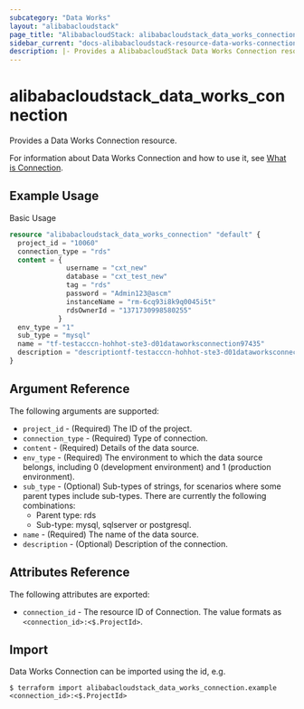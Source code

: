 ```yaml
---
subcategory: "Data Works"
layout: "alibabacloudstack"
page_title: "AlibabacloudStack: alibabacloudstack_data_works_connection"
sidebar_current: "docs-alibabacloudstack-resource-data-works-connection"
description: |- Provides a AlibabacloudStack Data Works Connection resource.
---
```


# alibabacloudstack\_data\_works\_connection

Provides a Data Works Connection resource.

For information about Data Works Connection and how to use it,
see [What is Connection](https://help.aliyun.com/apsara/enterprise/v_3_14_0_20210519/dide/enterprise-ascm-developer-guide/CreateConnection-1-2.html?spm=a2c4g.14484438.10001.560).

## Example Usage

Basic Usage

```terraform
resource "alibabacloudstack_data_works_connection" "default" {
  project_id = "10060"
  connection_type = "rds"
  content = {
              username = "cxt_new"
              database = "cxt_test_new"
              tag = "rds"
              password = "Admin123@ascm"
              instanceName = "rm-6cq93i8k9q0045i5t"
              rdsOwnerId = "1371730998580255"
            }
  env_type = "1"
  sub_type = "mysql"
  name = "tf-testacccn-hohhot-ste3-d01dataworksconnection97435"
  description = "descriptiontf-testacccn-hohhot-ste3-d01dataworksconnection97435"
}
```

## Argument Reference

The following arguments are supported:

* `project_id` - (Required) The ID of the project.
* `connection_type` - (Required) Type of connection.
* `content` - (Required) Details of the data source.
* `env_type` - (Required) The environment to which the data source belongs, including 0 (development environment) and 1 (production environment).
* `sub_type` - (Optional) Sub-types of strings, for scenarios where some parent types include sub-types. There are currently the following combinations:
  * Parent type: rds 
  * Sub-type: mysql, sqlserver or postgresql.
* `name` - (Required) The name of the data source.
* `description` - (Optional) Description of the connection.

## Attributes Reference

The following attributes are exported:

* `connection_id` - The resource ID of Connection. The value formats as `<connection_id>:<$.ProjectId>`.

## Import

Data Works Connection can be imported using the id, e.g.

```
$ terraform import alibabacloudstack_data_works_connection.example <connection_id>:<$.ProjectId>
```
